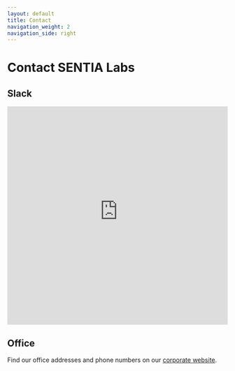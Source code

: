 ```yaml
---
layout: default
title: Contact
navigation_weight: 2
navigation_side: right
---
```


# Contact SENTIA Labs

## Slack
<iframe src="https://mysterious-stream-73078.herokuapp.com" style="border:0; width:100%; height:500px;"></iframe>

## Office
Find our office addresses and phone numbers on our
[corporate website](https://sentia.com/).